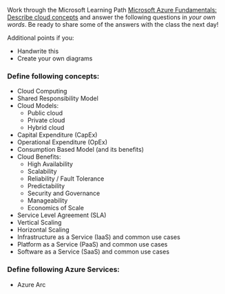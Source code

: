 Work through the Microsoft Learning Path [Microsoft Azure Fundamentals: Describe cloud concepts](https://learn.microsoft.com/en-us/training/paths/microsoft-azure-fundamentals-describe-cloud-concepts/) and answer the following questions in *your own words*. Be ready to share some of the answers with the class the next day!

Additional points if you:
- Handwrite this 
- Create your own diagrams

### Define following concepts:
- Cloud Computing
- Shared Responsibility Model
- Cloud Models: 
	- Public cloud
	- Private cloud
	- Hybrid cloud
- Capital Expenditure (CapEx)
- Operational Expenditure (OpEx)
- Consumption Based Model (and its benefits)
- Cloud Benefits:
	- High Availability
	- Scalability
	- Reliability / Fault Tolerance
	- Predictability
	- Security and Governance
	- Manageability
	- Economics of Scale
- Service Level Agreement (SLA)
- Vertical Scaling
- Horizontal Scaling
- Infrastructure as a Service (IaaS) and common use cases
- Platform as a Service (PaaS) and common use cases
- Software as a Service (SaaS) and common use cases

### Define following Azure Services:
- Azure Arc